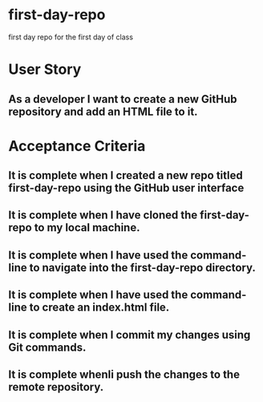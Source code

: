# first-day-repo
first day repo for the first day of class
# User Story
## As a developer I want to create a new GitHub repository and add an HTML file to it.
# Acceptance Criteria
## It is complete when I created a new repo titled first-day-repo using the GitHub user interface
## It is complete when I have cloned the first-day-repo to my local machine.
## It is complete when I have used the command-line to navigate into the first-day-repo directory.
## It is complete when I have used the command-line to create an index.html file.
## It is complete when I commit my changes using Git commands.
## It is complete whenIi push the changes to the remote repository.
